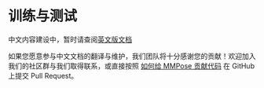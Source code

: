 # 训练与测试

中文内容建设中，暂时请查阅[英文版文档](../../en/user_guides/train_and_test.md)

如果您愿意参与中文文档的翻译与维护，我们团队将十分感谢您的贡献！欢迎加入我们的社区群与我们取得联系，或直接按照 [如何给 MMPose 贡献代码](../contribution_guide.md) 在 GitHub 上提交 Pull Request。
